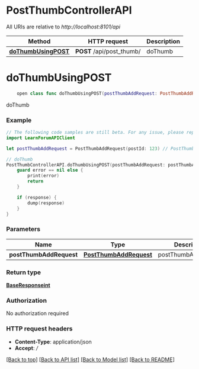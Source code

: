 # PostThumbControllerAPI

All URIs are relative to *http://localhost:8101/api*

Method | HTTP request | Description
------------- | ------------- | -------------
[**doThumbUsingPOST**](PostThumbControllerAPI.md#dothumbusingpost) | **POST** /api/post_thumb/ | doThumb


# **doThumbUsingPOST**
```swift
    open class func doThumbUsingPOST(postThumbAddRequest: PostThumbAddRequest, completion: @escaping (_ data: BaseResponseint?, _ error: Error?) -> Void)
```

doThumb

### Example
```swift
// The following code samples are still beta. For any issue, please report via http://github.com/OpenAPITools/openapi-generator/issues/new
import LearnForumAPIClient

let postThumbAddRequest = PostThumbAddRequest(postId: 123) // PostThumbAddRequest | postThumbAddRequest

// doThumb
PostThumbControllerAPI.doThumbUsingPOST(postThumbAddRequest: postThumbAddRequest) { (response, error) in
    guard error == nil else {
        print(error)
        return
    }

    if (response) {
        dump(response)
    }
}
```

### Parameters

Name | Type | Description  | Notes
------------- | ------------- | ------------- | -------------
 **postThumbAddRequest** | [**PostThumbAddRequest**](PostThumbAddRequest.md) | postThumbAddRequest | 

### Return type

[**BaseResponseint**](BaseResponseint.md)

### Authorization

No authorization required

### HTTP request headers

 - **Content-Type**: application/json
 - **Accept**: */*

[[Back to top]](#) [[Back to API list]](../README.md#documentation-for-api-endpoints) [[Back to Model list]](../README.md#documentation-for-models) [[Back to README]](../README.md)

